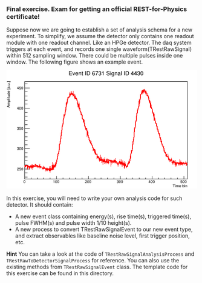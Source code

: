 ### Final exercise. Exam for getting an official REST-for-Physics certificate!

Suppose now we are going to establish a set of analysis schema for a new experiment. 
To simplify, we assume the detector only contains one readout module with one readout channel. Like an HPGe detector. The daq system triggers
at each event, and records one single waveform(TRestRawSignal) within 512 sampling window. There could be multiple pulses inside one window. 
The following figure shows an example event.

![xx](sample_event.png)

In this exercise, you will need to write your own analysis code for such detector. It should contain: 
* A new event class containing energy(s), rise time(s), triggered time(s), pulse FWHM(s) and pulse width 1/10 height(s).
* A new process to convert TRestRawSignalEvent to our new event type, and extract observables like baseline noise level, first trigger position, etc.

**Hint** You can take a look at the code of `TRestRawSignalAnalysisProcess` and `TRestRawToDetectorSignalProcess` for reference. You can also use the existing methods from `TRestRawSignalEvent` class. The template code for this exercise can be found in this directory.
